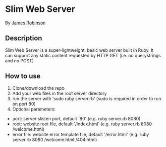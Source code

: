# Slim Web Server

By [James Robinson](http://jayrob.in)

## Description
Slim Web Server is a super-lightweight, basic web server built in Ruby. It can support any static content requested by HTTP GET (i.e. no querystrings and no POST)

## How to use
1. Clone/download the repo
2. Add your web files in the root server directory
3. run the server with 'sudo ruby server.rb' (sudo is required in order to run on port 80)
4. Optional parameters:
 * port: server slisten port, default '80' (e.g. ruby server.rb 8080)
 * root: website root file, default '/index.html' (e.g. ruby server.rb 8080 /welcome.html)
 * error file: website error template file, default '/error.html' (e.g. ruby server.rb 8080 /welcome.html /404.html)